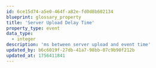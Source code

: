 ```yaml
---
id: 6ce15d74-a5e0-464f-a82e-fd0d8b602134
blueprint: glossary_property
title: 'Server Upload Delay Time'
property_type: event
data_type:
  - integer
description: 'ms between server upload and event time'
updated_by: b6c6019f-27db-41a7-98bb-07c9b90f212b
updated_at: 1756411841
---
```

